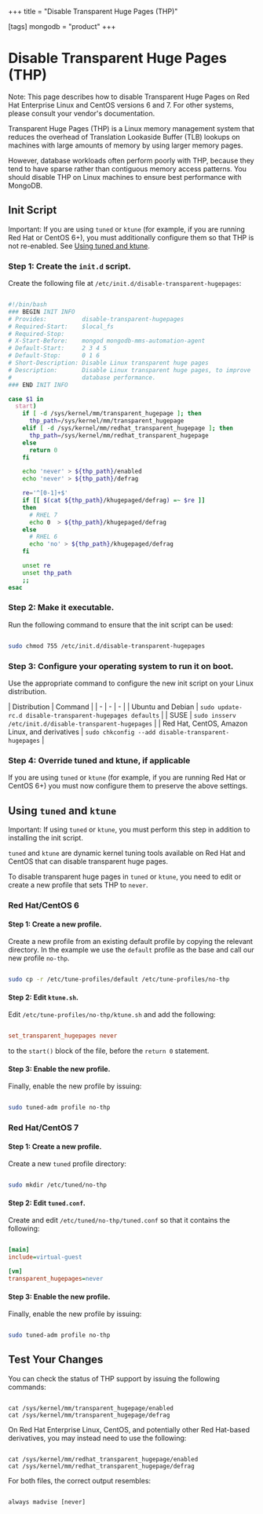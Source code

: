 +++
title = "Disable Transparent Huge Pages (THP)"

[tags]
mongodb = "product"
+++

# Disable Transparent Huge Pages (THP)

Note: This page describes how to disable Transparent Huge Pages on Red Hat Enterprise Linux and CentOS versions 6 and 7. For other systems, please consult your vendor's documentation.

Transparent Huge Pages (THP) is a Linux memory management system
that reduces the overhead of Translation Lookaside Buffer (TLB) lookups on
machines with large amounts of memory by using larger memory pages.

However, database workloads often perform poorly with THP,
because they tend to have sparse rather than contiguous memory access
patterns. You should disable THP on Linux machines to ensure best performance
with MongoDB.


## Init Script

Important: If you are using ``tuned`` or ``ktune`` (for example, if you are running Red Hat or CentOS 6+), you must additionally configure them so that THP is not re-enabled. See [Using tuned and ktune](#configure-thp-tuned).


### Step 1: Create the ``init.d`` script.

Create the following file at ``/etc/init.d/disable-transparent-hugepages``:

```sh

#!/bin/bash
### BEGIN INIT INFO
# Provides:          disable-transparent-hugepages
# Required-Start:    $local_fs
# Required-Stop:
# X-Start-Before:    mongod mongodb-mms-automation-agent
# Default-Start:     2 3 4 5
# Default-Stop:      0 1 6
# Short-Description: Disable Linux transparent huge pages
# Description:       Disable Linux transparent huge pages, to improve
#                    database performance.
### END INIT INFO

case $1 in
  start)
    if [ -d /sys/kernel/mm/transparent_hugepage ]; then
      thp_path=/sys/kernel/mm/transparent_hugepage
    elif [ -d /sys/kernel/mm/redhat_transparent_hugepage ]; then
      thp_path=/sys/kernel/mm/redhat_transparent_hugepage
    else
      return 0
    fi

    echo 'never' > ${thp_path}/enabled
    echo 'never' > ${thp_path}/defrag

    re='^[0-1]+$'
    if [[ $(cat ${thp_path}/khugepaged/defrag) =~ $re ]]
    then
      # RHEL 7
      echo 0  > ${thp_path}/khugepaged/defrag
    else
      # RHEL 6
      echo 'no' > ${thp_path}/khugepaged/defrag
    fi

    unset re
    unset thp_path
    ;;
esac

```


### Step 2: Make it executable.

Run the following command to ensure that the init script can be used:

```sh

sudo chmod 755 /etc/init.d/disable-transparent-hugepages

```


### Step 3: Configure your operating system to run it on boot.

Use the appropriate command to configure the new init script on your Linux
distribution.

| Distribution | Command |
| - | - | - |
| Ubuntu and Debian | ```sudo update-rc.d disable-transparent-hugepages defaults``` |
| SUSE | ```sudo insserv /etc/init.d/disable-transparent-hugepages``` |
| Red Hat, CentOS, Amazon Linux, and derivatives | ```sudo chkconfig --add disable-transparent-hugepages``` |


### Step 4: Override tuned and ktune, if applicable

If you are using ``tuned`` or ``ktune`` (for example, if you are running
Red Hat or CentOS 6+) you must now configure them to preserve the above
settings.


## Using ``tuned`` and ``ktune``

Important: If using ``tuned`` or ``ktune``, you must perform this step in addition to installing the init script.

``tuned`` and ``ktune`` are dynamic kernel tuning tools available on Red Hat
and CentOS that can disable transparent huge pages.

To disable transparent huge pages in ``tuned`` or ``ktune``, you need to edit or
create a new profile that sets THP to ``never``.


### Red Hat/CentOS 6


#### Step 1: Create a new profile.

Create a new profile from an existing default
profile by copying the relevant directory. In the example we use
the ``default`` profile as the base and call our new profile ``no-thp``.

```sh

sudo cp -r /etc/tune-profiles/default /etc/tune-profiles/no-thp

```


#### Step 2: Edit ``ktune.sh``.

Edit ``/etc/tune-profiles/no-thp/ktune.sh`` and add the following:

```cfg

set_transparent_hugepages never

```

to the ``start()`` block of the file, before the ``return 0``
statement.


#### Step 3: Enable the new profile.

Finally, enable the new profile by issuing:

```sh

sudo tuned-adm profile no-thp

```


### Red Hat/CentOS 7


#### Step 1: Create a new profile.

Create a new ``tuned`` profile directory:

```sh

sudo mkdir /etc/tuned/no-thp

```


#### Step 2: Edit ``tuned.conf``.

Create and edit ``/etc/tuned/no-thp/tuned.conf`` so that it contains the
following:

```ini

[main]
include=virtual-guest

[vm]
transparent_hugepages=never

```


#### Step 3: Enable the new profile.

Finally, enable the new profile by issuing:

```sh

sudo tuned-adm profile no-thp

```


## Test Your Changes

You can check the status of THP support by issuing the following commands:

```

cat /sys/kernel/mm/transparent_hugepage/enabled
cat /sys/kernel/mm/transparent_hugepage/defrag

```

On Red Hat Enterprise Linux, CentOS, and potentially other Red
Hat-based derivatives, you may instead need to use the following:

```

cat /sys/kernel/mm/redhat_transparent_hugepage/enabled
cat /sys/kernel/mm/redhat_transparent_hugepage/defrag

```

For both files, the correct output resembles:

```

always madvise [never]

```
